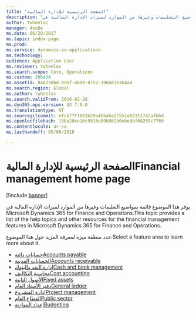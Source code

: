 ```yaml
---
title: "الصفحة الرئيسية للإدارة المالية"
description: "يوفر هذا الموضوع قائمة بمواضيع التعليمات وغيرها من الموارد لميزات الإدارة المالية في Microsoft Dynamics 365 for Finance and Operations."
author: twheeloc
manager: AnnBe
ms.date: 06/20/2017
ms.topic: index-page
ms.prod: 
ms.service: dynamics-ax-applications
ms.technology: 
audience: Application User
ms.reviewer: twheeloc
ms.search.scope: Core, Operations
ms.custom: 206434
ms.assetid: 8a6238bd-9d6f-48d9-8752-3966836364a4
ms.search.region: Global
ms.author: twheeloc
ms.search.validFrom: 2016-02-28
ms.dyn365.ops.version: AX 7.0.0
ms.translationtype: HT
ms.sourcegitcommit: efcb77ff883b29a4bbaba27551e02311742afbbd
ms.openlocfilehash: 19ba20ce16c9916e09b862b0ebedbf68259c7769
ms.contentlocale: ar-sa
ms.lasthandoff: 05/08/2018

---
```


# <a name="financial-management-home-page"></a><span data-ttu-id="4dff0-103">الصفحة الرئيسية للإدارة المالية</span><span class="sxs-lookup"><span data-stu-id="4dff0-103">Financial management home page</span></span>

[!include [banner](includes/banner.md)]

<span data-ttu-id="4dff0-104">يوفر هذا الموضوع قائمة بمواضيع التعليمات وغيرها من الموارد لميزات الإدارة المالية في Microsoft Dynamics 365 for Finance and Operations.</span><span class="sxs-lookup"><span data-stu-id="4dff0-104">This topic provides a list of the help topics and other resources for the financial management features in Microsoft Dynamics 365 for Finance and Operations.</span></span> 

<span data-ttu-id="4dff0-105">حدد منطقة ميزة لمعرفة المزيد حول هذا الموضوع.</span><span class="sxs-lookup"><span data-stu-id="4dff0-105">Select a feature area to learn more about it.</span></span>
- [<span data-ttu-id="4dff0-106">حسابات دائنة</span><span class="sxs-lookup"><span data-stu-id="4dff0-106">Accounts payable</span></span>](accounts-payable/accounts-payable.md) 
- [<span data-ttu-id="4dff0-107">الحسابات المدينة</span><span class="sxs-lookup"><span data-stu-id="4dff0-107">Accounts receivable</span></span>](accounts-receivable/accounts-receivable.md) 
- [<span data-ttu-id="4dff0-108">إدارة النقد والبنوك</span><span class="sxs-lookup"><span data-stu-id="4dff0-108">Cash and bank management</span></span>](cash-bank-management/cash-bank-management.md)
- [<span data-ttu-id="4dff0-109">محاسبة التكاليف</span><span class="sxs-lookup"><span data-stu-id="4dff0-109">Cost accounting</span></span>](cost-accounting/cost-accounting-home-page.md)
- [<span data-ttu-id="4dff0-110">الأصول الثابتة</span><span class="sxs-lookup"><span data-stu-id="4dff0-110">Fixed assets</span></span>](fixed-assets/fixed-assets.md)
- [<span data-ttu-id="4dff0-111">دفتر الأستاذ العام</span><span class="sxs-lookup"><span data-stu-id="4dff0-111">General ledger</span></span>](general-ledger/general-ledger.md) 
- [<span data-ttu-id="4dff0-112">إدارة المشروع</span><span class="sxs-lookup"><span data-stu-id="4dff0-112">Project management</span></span>](project-management/overview-project-management-accounting.md)
- [<span data-ttu-id="4dff0-113">القطاع العام</span><span class="sxs-lookup"><span data-stu-id="4dff0-113">Public sector</span></span>](public-sector/public-sector-functionality.md) 
- [<span data-ttu-id="4dff0-114">إعداد الموازنة</span><span class="sxs-lookup"><span data-stu-id="4dff0-114">Budgeting</span></span>](budgeting/budgeting-overview.md) 



